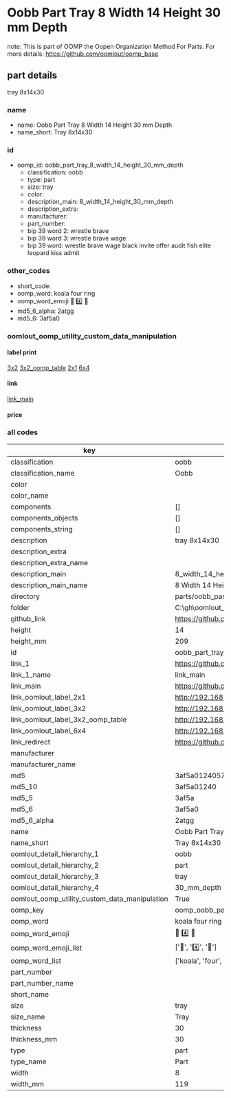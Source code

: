 # Oobb Part Tray 8 Width 14 Height 30 mm Depth  

note: This is part of OOMP the Oopen Organization Method For Parts. For more details: https://github.com/oomlout/oomp_base

##  part details
  



tray 8x14x30



### name
* name: Oobb Part Tray 8 Width 14 Height 30 mm Depth
* name_short: Tray 8x14x30 
### id
* oomp_id: oobb_part_tray_8_width_14_height_30_mm_depth
  * classification: oobb
  * type: part
  * size: tray
  * color: 
  * description_main: 8_width_14_height_30_mm_depth
  * description_extra: 
  * manufacturer: 
  * part_number: 
  * bip 39 word 2: wrestle brave
  * bip 39 word 3: wrestle brave wage
  * bip 39 word: wrestle brave wage black invite offer audit fish elite leopard kiss admit

### other_codes
* short_code: 
* oomp_word: koala four ring
* oomp_word_emoji :koala: :four: :ring:
* md5_6_alpha: 2atgg
* md5_6: 3af5a0






### oomlout_oomp_utility_custom_data_manipulation
#### label print
[3x2](http://192.168.1.245:1112/?label=oomp%202atgg)
[3x2_oomp_table](http://192.168.1.108:1112/?label=oomp%202atgg)
[2x1](http://192.168.1.242:1112/?label=oomp%202atgg)
[6x4](http://192.168.1.55:1112/?label=oomp%202atgg)    

#### link

[link_main](https://github.com/oomlout/oomlout_oobb_version_4_generated_parts/tree/main/navigation_oomp/oobb/part/tray/8_width_14_height_30_mm_depth/part)                              

#### price







### all codes 
| key | value |  
| --- | --- |  
| classification | oobb |  
| classification_name | Oobb |  
| color |  |  
| color_name |  |  
| components | [] |  
| components_objects | [] |  
| components_string | [] |  
| description | tray 8x14x30 |  
| description_extra |  |  
| description_extra_name |  |  
| description_main | 8_width_14_height_30_mm_depth |  
| description_main_name | 8 Width 14 Height 30 mm Depth |  
| directory | parts/oobb_part_tray_8_width_14_height_30_mm_depth |  
| folder | C:\gh\oomlout_oobb_version_4_generated_parts\parts\oobb_part_tray_8_width_14_height_30_mm_depth |  
| github_link | https://github.com/oomlout/oomlout_oomp_part_src/tree/main/parts/oobb_part_tray_8_width_14_height_30_mm_depth |  
| height | 14 |  
| height_mm | 209 |  
| id | oobb_part_tray_8_width_14_height_30_mm_depth |  
| link_1 | https://github.com/oomlout/oomlout_oobb_version_4_generated_parts/tree/main/navigation_oomp/oobb/part/tray/8_width_14_height_30_mm_depth/part |  
| link_1_name | link_main |  
| link_main | https://github.com/oomlout/oomlout_oobb_version_4_generated_parts/tree/main/navigation_oomp/oobb/part/tray/8_width_14_height_30_mm_depth/part |  
| link_oomlout_label_2x1 | http://192.168.1.242:1112/?label=oomp%202atgg |  
| link_oomlout_label_3x2 | http://192.168.1.245:1112/?label=oomp%202atgg |  
| link_oomlout_label_3x2_oomp_table | http://192.168.1.108:1112/?label=oomp%202atgg |  
| link_oomlout_label_6x4 | http://192.168.1.55:1112/?label=oomp%202atgg |  
| link_redirect | https://github.com/oomlout/oomlout_oobb_version_4_generated_parts/tree/main/parts/oobb_tray_08_14_30 |  
| manufacturer |  |  
| manufacturer_name |  |  
| md5 | 3af5a0124057a1e265bb016fec46d7f2 |  
| md5_10 | 3af5a01240 |  
| md5_5 | 3af5a |  
| md5_6 | 3af5a0 |  
| md5_6_alpha | 2atgg |  
| name | Oobb Part Tray 8 Width 14 Height 30 mm Depth |  
| name_short | Tray 8x14x30  |  
| oomlout_detail_hierarchy_1 | oobb |  
| oomlout_detail_hierarchy_2 | part |  
| oomlout_detail_hierarchy_3 | tray |  
| oomlout_detail_hierarchy_4 | 30_mm_depth |  
| oomlout_oomp_utility_custom_data_manipulation | True |  
| oomp_key | oomp_oobb_part_tray_8_width_14_height_30_mm_depth |  
| oomp_word | koala four ring |  
| oomp_word_emoji | :koala: :four: :ring: |  
| oomp_word_emoji_list | [':koala:', ':four:', ':ring:'] |  
| oomp_word_list | ['koala', 'four', 'ring'] |  
| part_number |  |  
| part_number_name |  |  
| short_name |  |  
| size | tray |  
| size_name | Tray |  
| thickness | 30 |  
| thickness_mm | 30 |  
| type | part |  
| type_name | Part |  
| width | 8 |  
| width_mm | 119 |  
